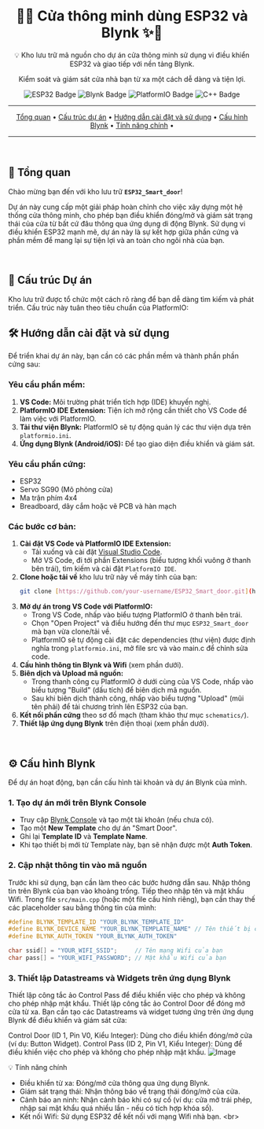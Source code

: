 <div align="center">
  <h1>🚪✨ Cửa thông minh dùng ESP32 và Blynk ✨🚪</h1>
  <p>💡 Kho lưu trữ mã nguồn cho dự án cửa thông minh sử dụng vi điều khiển ESP32 và giao tiếp với nền tảng Blynk.</p>
  <p>Kiểm soát và giám sát cửa nhà bạn từ xa một cách dễ dàng và tiện lợi.</p>

  <p>
    <img src="https://img.shields.io/badge/Vi%20%C4%91i%E1%BB%83u%20khi%E1%BB%83n-ESP32-blueviolet?style=for-the-badge&logo=espressif&logoColor=white" alt="ESP32 Badge">
    <img src="https://img.shields.io/badge/N%E1%BB%81n%20t%E1%BA%A3ng-Blynk-brightgreen?style=for-the-badge&logo=blynk&logoColor=white" alt="Blynk Badge">
    <img src="https://img.shields.io/badge/M%C3%B4i%20tr%C6%B0%E1%BB%9Dng-PlatformIO%20(VS%20Code)-orange?style=for-the-badge&logo=visual-studio-code&logoColor=white" alt="PlatformIO Badge">
    <img src="https://img.shields.io/badge/Ng%C3%B4n%20ng%E1%BB%AF-C%2B%2B-blue?style=for-the-badge&logo=c%2B%2B&logoColor=white" alt="C++ Badge">
  </p>

  ---

  <p>
    <a href="#🚀-tổng-quan">Tổng quan</a> •
    <a href="#📁-cấu-trúc-dự-án">Cấu trúc dự án</a> •
    <a href="#🛠️-hướng-dẫn-cài-đặt-và-sử-dụng">Hướng dẫn cài đặt và sử dụng</a> •
    <a href="#⚙️-cấu-hình-blynk">Cấu hình Blynk</a> •
    <a href="#💡-tính-năng-chính">Tính năng chính</a> •
  </p>

  ---
</div>

<br>

## 🚀 Tổng quan

Chào mừng bạn đến với kho lưu trữ **`ESP32_Smart_door`**!

Dự án này cung cấp một giải pháp hoàn chỉnh cho việc xây dựng một hệ thống cửa thông minh, cho phép bạn điều khiển đóng/mở và giám sát trạng thái của cửa từ bất cứ đâu thông qua ứng dụng di động Blynk. Sử dụng vi điều khiển ESP32 mạnh mẽ, dự án này là sự kết hợp giữa phần cứng và phần mềm để mang lại sự tiện lợi và an toàn cho ngôi nhà của bạn.

<br>

## 📁 Cấu trúc Dự án

Kho lưu trữ được tổ chức một cách rõ ràng để bạn dễ dàng tìm kiếm và phát triển. Cấu trúc này tuân theo tiêu chuẩn của PlatformIO:
<br>

## 🛠️ Hướng dẫn cài đặt và sử dụng

Để triển khai dự án này, bạn cần có các phần mềm và thành phần phần cứng sau:

### Yêu cầu phần mềm:
1.  **VS Code:** Môi trường phát triển tích hợp (IDE) khuyến nghị.
2.  **PlatformIO IDE Extension:** Tiện ích mở rộng cần thiết cho VS Code để làm việc với PlatformIO.
3.  **Tải thư viện Blynk:** PlatformIO sẽ tự động quản lý các thư viện dựa trên `platformio.ini`.
4.  **Ứng dụng Blynk (Android/iOS):** Để tạo giao diện điều khiển và giám sát.

### Yêu cầu phần cứng:
* ESP32
* Servo SG90 (Mô phỏng cửa)
* Ma trận phím 4x4
* Breadboard, dây cắm hoặc vẽ PCB và hàn mạch

### Các bước cơ bản:

1.  **Cài đặt VS Code và PlatformIO IDE Extension:**
    * Tải xuống và cài đặt [Visual Studio Code](https://code.visualstudio.com/).
    * Mở VS Code, đi tới phần Extensions (biểu tượng khối vuông ở thanh bên trái), tìm kiếm và cài đặt `PlatformIO IDE`.
2.  **Clone hoặc tải về** kho lưu trữ này về máy tính của bạn:
    ```bash
    git clone [https://github.com/your-username/ESP32_Smart_door.git](https://github.com/your-username/ESP32_Smart_door.git)
    ```
3.  **Mở dự án trong VS Code với PlatformIO:**
    * Trong VS Code, nhấp vào biểu tượng PlatformIO ở thanh bên trái.
    * Chọn "Open Project" và điều hướng đến thư mục `ESP32_Smart_door` mà bạn vừa clone/tải về.
    * PlatformIO sẽ tự động cài đặt các dependencies (thư viện) được định nghĩa trong `platformio.ini`, mở file src và vào main.c để chỉnh sửa code.
4.  **Cấu hình thông tin Blynk và Wifi** (xem phần dưới).
5.  **Biên dịch và Upload mã nguồn:**
    * Trong thanh công cụ PlatformIO ở dưới cùng của VS Code, nhấp vào biểu tượng "Build" (dấu tích) để biên dịch mã nguồn.
    * Sau khi biên dịch thành công, nhấp vào biểu tượng "Upload" (mũi tên phải) để tải chương trình lên ESP32 của bạn.
6.  **Kết nối phần cứng** theo sơ đồ mạch (tham khảo thư mục `schematics/`).
7.  **Thiết lập ứng dụng Blynk** trên điện thoại (xem phần dưới).

<br>

## ⚙️ Cấu hình Blynk

Để dự án hoạt động, bạn cần cấu hình tài khoản và dự án Blynk của mình.

### 1. Tạo dự án mới trên Blynk Console
* Truy cập [Blynk Console](https://blynk.cloud/) và tạo một tài khoản (nếu chưa có).
* Tạo một **New Template** cho dự án "Smart Door".
* Ghi lại **Template ID** và **Template Name**.
* Khi tạo thiết bị mới từ Template này, bạn sẽ nhận được một **Auth Token**.

### 2. Cập nhật thông tin vào mã nguồn
Trước khi sử dụng, bạn cần làm theo các bước hướng dẫn sau. Nhập thông tin trên Blynk của bạn vào khoảng trống. Tiếp theo nhập tên và mật khẩu Wifi.
Trong file `src/main.cpp` (hoặc một file cấu hình riêng), bạn cần thay thế các placeholder sau bằng thông tin của mình:

```cpp
#define BLYNK_TEMPLATE_ID "YOUR_BLYNK_TEMPLATE_ID"
#define BLYNK_DEVICE_NAME "YOUR_BLYNK_TEMPLATE_NAME" // Tên thiết bị của bạn
#define BLYNK_AUTH_TOKEN "YOUR_BLYNK_AUTH_TOKEN"

char ssid[] = "YOUR_WIFI_SSID";     // Tên mạng Wifi của bạn
char pass[] = "YOUR_WIFI_PASSWORD"; // Mật khẩu Wifi của bạn
```
### 3. Thiết lập Datastreams và Widgets trên ứng dụng Blynk
Thiết lập công tắc ảo Control Pass để điều khiển việc cho phép và không cho phép nhập mật khẩu. Thiết lập công tắc ảo Control Door để đóng mở cửa từ xa.
Bạn cần tạo các Datastreams và widget tương ứng trên ứng dụng Blynk để điều khiển và giám sát cửa:

Control Door (ID 1, Pin V0, Kiểu Integer): Dùng cho điều khiển đóng/mở cửa (ví dụ: Button Widget).
Control Pass (ID 2, Pin V1, Kiểu Integer): Dùng để điều khiển việc cho phép và không cho phép nhập mật khẩu.
![Image](https://github.com/user-attachments/assets/fcbd7521-018a-412e-ab2a-13345259e6de)


💡 Tính năng chính
* Điều khiển từ xa: Đóng/mở cửa thông qua ứng dụng Blynk.
* Giám sát trạng thái: Nhận thông báo về trạng thái đóng/mở của cửa.
* Cảnh báo an ninh: Nhận cảnh báo khi có sự cố (ví dụ: cửa mở trái phép, nhập sai mật khẩu quá nhiều lần - nếu có tích hợp khóa số).
* Kết nối Wifi: Sử dụng ESP32 để kết nối với mạng Wifi nhà bạn.
&lt;br>
